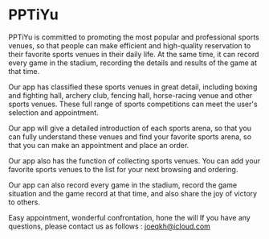# PPTiYu

PPTiYu is committed to promoting the most popular and professional sports venues, so that people can make efficient and high-quality reservation to their favorite sports venues in their daily life. At the same time, it can record every game in the stadium, recording the details and results of the game at that time.

Our app has classified these sports venues in great detail, including boxing and fighting hall, archery club, fencing hall, horse-racing venue and other sports venues. These full range of sports competitions can meet the user's selection and appointment.

Our app will give a detailed introduction of each sports arena, so that you can fully understand these venues and find your favorite sports arena, so that you can make an appointment and place an order.

Our app also has the function of collecting sports venues. You can add your favorite sports venues to the list for your next browsing and ordering.

Our app can also record every game in the stadium, record the game situation and the game record at that time, and also share the joy of victory to others.

Easy appointment, wonderful confrontation, hone the will
If you have any questions, please contact us as follows : joeqkh@icloud.com


